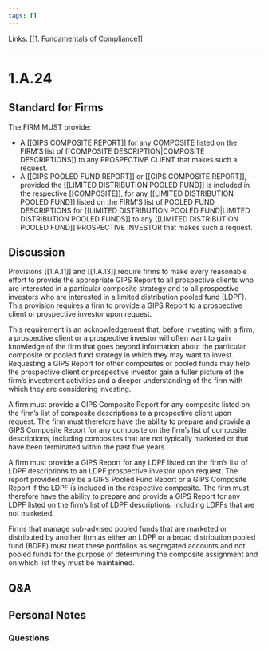 ```yaml
---
tags: []
---
```

Links: [[1. Fundamentals of Compliance]]
___
# 1.A.24
## Standard for Firms
The FIRM MUST provide:
- A [[GIPS COMPOSITE REPORT]] for any COMPOSITE listed on the FIRM’S list of [[COMPOSITE DESCRIPTION|COMPOSITE DESCRIPTIONS]] to any PROSPECTIVE CLIENT that makes such a request.
- A [[GIPS POOLED FUND REPORT]] or [[GIPS COMPOSITE REPORT]], provided the [[LIMITED DISTRIBUTION POOLED FUND]] is included in the respective [[COMPOSITE]], for any [[LIMITED DISTRIBUTION POOLED FUND]] listed on the FIRM’S list of POOLED FUND DESCRIPTIONS for [[LIMITED DISTRIBUTION POOLED FUND|LIMITED DISTRIBUTION POOLED FUNDS]] to any [[LIMITED DISTRIBUTION POOLED FUND]] PROSPECTIVE INVESTOR that makes such a request.
## Discussion
Provisions [[1.A.11]] and [[1.A.13]] require firms to make every reasonable effort to provide the appropriate GIPS Report to all prospective clients who are interested in a particular composite strategy and to all prospective investors who are interested in a limited distribution pooled fund (LDPF). This provision requires a firm to provide a GIPS Report to a prospective client or prospective investor upon request.

This requirement is an acknowledgement that, before investing with a firm, a prospective client or a prospective investor will often want to gain knowledge of the firm that goes beyond information about the particular composite or pooled fund strategy in which they may want to invest. Requesting a GIPS Report for other composites or pooled funds may help the prospective client or prospective investor gain a fuller picture of the firm’s investment activities and a deeper understanding of the firm with which they are considering investing.

A firm must provide a GIPS Composite Report for any composite listed on the firm’s list of composite descriptions to a prospective client upon request. The firm must therefore have the ability to prepare and provide a GIPS Composite Report for any composite on the firm’s list of composite descriptions, including composites that are not typically marketed or that have been terminated within the past five years.

A firm must provide a GIPS Report for any LDPF listed on the firm’s list of LDPF descriptions to an LDPF prospective investor upon request. The report provided may be a GIPS Pooled Fund Report or a GIPS Composite Report if the LDPF is included in the respective composite. The firm must therefore have the ability to prepare and provide a GIPS Report for any LDPF listed on the firm’s list of LDPF descriptions, including LDPFs that are not marketed.

Firms that manage sub-advised pooled funds that are marketed or distributed by another firm as either an LDPF or a broad distribution pooled fund (BDPF) must treat these portfolios as segregated accounts and not pooled funds for the purpose of determining the composite assignment and on which list they must be maintained.
## Q&A

## Personal Notes

### Questions